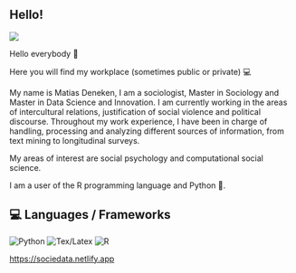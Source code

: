 ## Hello!

![](https://komarev.com/ghpvc/?username=matdknu&style=flat-square&theme=tokyonight)


Hello everybody 👋

Here you will find my workplace (sometimes public or private) 💻

My name is Matias Deneken, I am a sociologist, Master in Sociology and Master in Data Science and Innovation. 
I am currently working in the areas of intercultural relations,  justification of social violence and political discourse. Throughout my work experience, I have been in charge of handling, processing and analyzing different sources of information, from text mining to longitudinal surveys.

My areas of interest are social psychology and computational social science. 

I am a user of the R programming language and Python 🐍.

## 💻 Languages / Frameworks

<p align="left">
  <img alt="Python" src="https://img.shields.io/badge/Python-14354C?style=for-the-badge&logo=python&logoColor=white" />
  <img alt="Tex/Latex" src="https://img.shields.io/badge/Latex-092E20?style=for-the-badge&logo=latex&logoColor=white" />
  <img alt="R" src="https://img.shields.io/badge/R-276DC3?style=for-the-badge&logo=r&logoColor=white" />
 
</p>

https://sociedata.netlify.app
